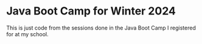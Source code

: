 # Java Boot Camp for Winter 2024

This is just code from the sessions done in the Java Boot Camp I registered for at my school.